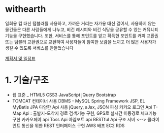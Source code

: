 # withearth
 일회용 컵 대신 텀블러를 사용하고,
 가까운 거리는 자가용 대신 걸어서, 
사용하지 않는 물건들은 다른 사람들에게 나누고,
 비건 레시피와 비건 식당을 공유할 수 있는 커뮤니티 기능을 구현했습니다. 
또한, 서비스를 통해 포인트를 얻고 획득한 포인트를 커피 교환권 또는 텀블러 교환권으로 교환하여
 사용자들이 참여한 보람을 느끼고 더 많은 사용자가 생길 수 있도록 서비스를 만들었습니다


[계획서 및 일정표](https://docs.google.com/spreadsheets/d/1fNIBv-oUIvZeVhuANIY_o--szHTX4OPn/edit#gid=2057609518)

# 1. 기술/구조
* 웹 표준
  _ HTML5
  CSS3
  JavaScript
  jQuery
  Bootstrap
* TOMCAT 컨테이너 사용
DBMS - MySQL
Spring Framework
JSP, EL
MyBatis
JPA
다양한 Api 사용
jQuery, aJax, JSON 파싱
카카오 로그인 Api
T-Map Api : 출발지-도착지 경로 검색기능 구현, GPS로 실시간 이동경로 체크기능 구현
카카오페이 api
Toss Api
아임포트 api
RESTful Api 구조
서버 <--> 클라이언트 통신을 위한 REST 인터페이스 구현
AWS 배포
EC2
RDS

